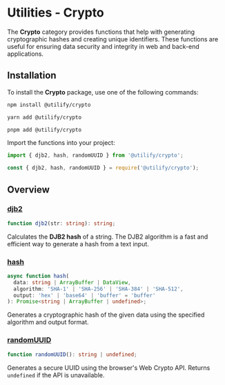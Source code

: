 # Utilities - Crypto

The **Crypto** category provides functions that help with generating cryptographic hashes and creating unique identifiers. These functions are useful for ensuring data security and integrity in web and back-end applications.

## Installation

To install the **Crypto** package, use one of the following commands:

```bash [npm]
npm install @utilify/crypto
```

```bash [yarn]
yarn add @utilify/crypto
```

```bash [pnpm]
pnpm add @utilify/crypto
```

Import the functions into your project:

```typescript [esm]
import { djb2, hash, randomUUID } from '@utilify/crypto';
```

```javascript [cjs]
const { djb2, hash, randomUUID } = require('@utilify/crypto');
```

## Overview

### [djb2](./djb2.md)

```typescript
function djb2(str: string): string;
```

Calculates the **DJB2 hash** of a string. The DJB2 algorithm is a fast and efficient way to generate a hash from a text input.

### [hash](./hash.md)

```typescript
async function hash(
  data: string | ArrayBuffer | DataView,
  algorithm: 'SHA-1' | 'SHA-256' | 'SHA-384' | 'SHA-512',
  output: 'hex' | 'base64' | 'buffer' = 'buffer'
): Promise<string | ArrayBuffer | undefined>;
```

Generates a cryptographic hash of the given data using the specified algorithm and output format.

### [randomUUID](./randomUUID.md)

```typescript
function randomUUID(): string | undefined;
```

Generates a secure UUID using the browser's Web Crypto API. Returns `undefined` if the API is unavailable.